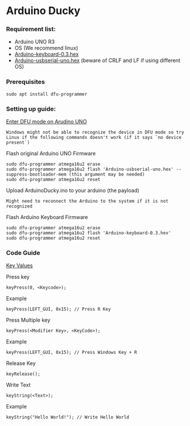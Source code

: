 # Arduino Ducky

### Requirement list:
* Arduino UNO R3
* OS (We recommend linux)
* [Arduino-keyboard-0.3.hex](http://web.archive.org/web/20140211100537if_/http://hunt.net.nz/sandbox/users/darran/weblog/b3029/attachments/03237/Arduino-keyboard-0.3.hex?sessionID=19d16b2670d01e17bbe4615aa9f04d186ba6995c)
* [Arduino-usbserial-uno.hex](https://roboticsclub.org/redmine/projects/quadrotor/repository/revisions/master/raw/arduino-1.0/hardware/arduino/firmwares/Arduino-COMBINED-dfu-usbserial-atmega16u2-Uno-Rev3.hex) (beware of CRLF and LF if using different OS)

### Prerequisites
    sudo apt install dfu-programmer

### Setting up guide:
[Enter DFU mode on Arudino UNO](https://www.arduino.cc/en/Hacking/DFUProgramming8U2)

    Windows might not be able to recognize the device in DFU mode so try Linux if the following commands doesn't work (if it says `no device present`)

Flash original Arduino UNO Firmware

    sudo dfu-programmer atmega16u2 erase
    sudo dfu-programmer atmega16u2 flash 'Arduino-usbserial-uno.hex' --suppress-bootloader-mem (this argument may be needed)
    sudo dfu-programmer atmega16u2 reset

Upload ArduinoDucky.ino to your arduino (the payload)
    
    Might need to reconnect the Arduino to the system if it is not recognized

Flash Arduino Keyboard Firmware

    sudo dfu-programmer atmega16u2 erase
    sudo dfu-programmer atmega16u2 flash 'Arduino-keyboard-0.3.hex'
    sudo dfu-programmer atmega16u2 reset

### Code Guide
[Key Values](https://github.com/coopermaa/USBKeyboard/blob/master/hid_keys.h)

Press key

    keyPress(0, <Keycode>); 

Example

    keyPress(LEFT_GUI, 0x15); // Press R Key

Press Multiple key

    keyPress(<Modifier Key>, <KeyCode>);

Example

    keyPress(LEFT_GUI, 0x15); // Press Windows Key + R

Release Key

    keyRelease();

Write Text

    keyString(<Text>);

Example

    keyString("Hello World!"); // Write Hello World
